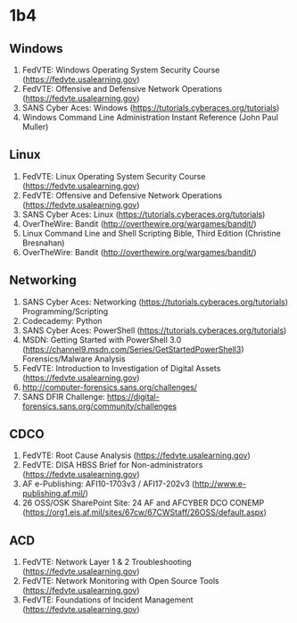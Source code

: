 # 1b4

## Windows

1. FedVTE: Windows Operating System Security Course (https://fedvte.usalearning.gov)
2. FedVTE: Offensive and Defensive Network Operations (https://fedvte.usalearning.gov)
3. SANS Cyber Aces: Windows (https://tutorials.cyberaces.org/tutorials)
4. Windows Command Line Administration Instant Reference (John Paul Muller)

## Linux

1. FedVTE: Linux Operating System Security Course (https://fedvte.usalearning.gov)
2. FedVTE: Offensive and Defensive Network Operations (https://fedvte.usalearning.gov)
3. SANS Cyber Aces: Linux (https://tutorials.cyberaces.org/tutorials)
4. OverTheWire: Bandit (http://overthewire.org/wargames/bandit/)
5. Linux Command Line and Shell Scripting Bible, Third Edition (Christine Bresnahan)
6. OverTheWire: Bandit (http://overthewire.org/wargames/bandit/)
​​​​​​​
## Networking

1. SANS Cyber Aces: Networking (https://tutorials.cyberaces.org/tutorials)
Programming/Scripting
1. Codecademy: Python
2. SANS Cyber Aces: PowerShell (https://tutorials.cyberaces.org/tutorials)
3. MSDN: Getting Started with PowerShell 3.0 (https://channel9.msdn.com/Series/GetStartedPowerShell3)
Forensics/Malware Analysis
1. FedVTE: Introduction to Investigation of Digital Assets (https://fedvte.usalearning.gov)
2. http://computer-forensics.sans.org/challenges/
3. SANS DFIR Challenge: https://digital-forensics.sans.org/community/challenges

## CDCO 
1. FedVTE: Root Cause Analysis (https://fedvte.usalearning.gov)
2. FedVTE: DISA HBSS Brief for Non-administrators (https://fedvte.usalearning.gov)
3. AF e-Publishing: AFI10-1703v3 / AFI17-202v3 (http://www.e-publishing.af.mil/)
4. 26 OSS/OSK SharePoint Site: 24 AF and AFCYBER DCO CONEMP (https://org1.eis.af.mil/sites/67cw/67CWStaff/26OSS/default.aspx)

## ACD 

1. FedVTE: Network Layer 1 & 2 Troubleshooting (https://fedvte.usalearning.gov)
2. FedVTE: Network Monitoring with Open Source Tools (https://fedvte.usalearning.gov)
3. FedVTE: Foundations of Incident Management (https://fedvte.usalearning.gov)